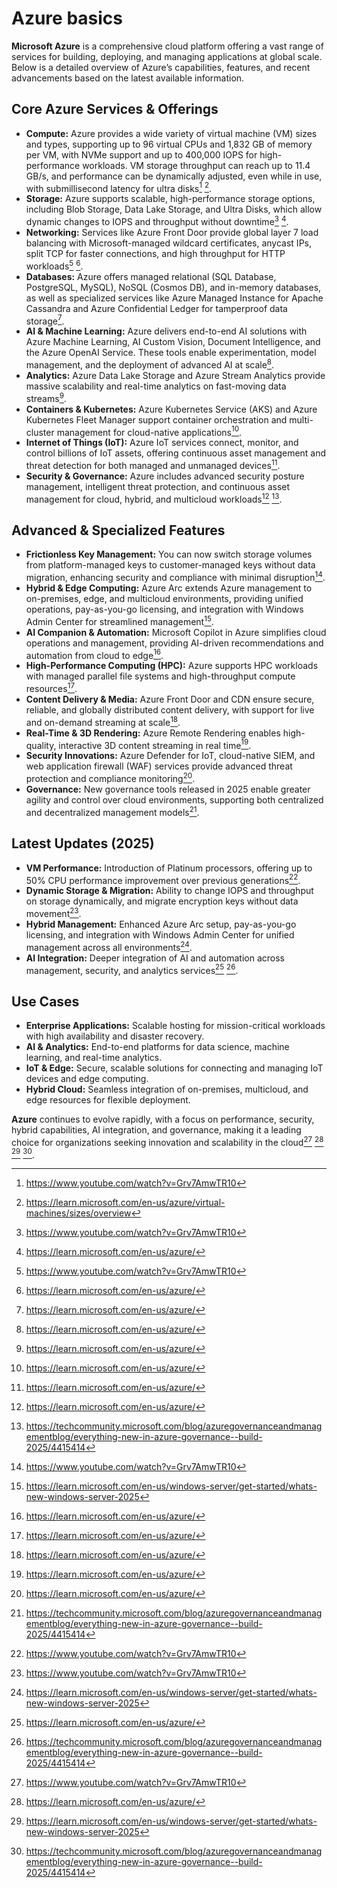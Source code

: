 # Azure basics

**Microsoft Azure** is a comprehensive cloud platform offering a vast range of services for building, deploying, and managing applications at global scale. Below is a detailed overview of Azure’s capabilities, features, and recent advancements based on the latest available information.

## Core Azure Services \& Offerings

- **Compute:** Azure provides a wide variety of virtual machine (VM) sizes and types, supporting up to 96 virtual CPUs and 1,832 GB of memory per VM, with NVMe support and up to 400,000 IOPS for high-performance workloads. VM storage throughput can reach up to 11.4 GB/s, and performance can be dynamically adjusted, even while in use, with submillisecond latency for ultra disks[^1] [^4].
- **Storage:** Azure supports scalable, high-performance storage options, including Blob Storage, Data Lake Storage, and Ultra Disks, which allow dynamic changes to IOPS and throughput without downtime[^1] [^2].
- **Networking:** Services like Azure Front Door provide global layer 7 load balancing with Microsoft-managed wildcard certificates, anycast IPs, split TCP for faster connections, and high throughput for HTTP workloads[^1] [^2].
- **Databases:** Azure offers managed relational (SQL Database, PostgreSQL, MySQL), NoSQL (Cosmos DB), and in-memory databases, as well as specialized services like Azure Managed Instance for Apache Cassandra and Azure Confidential Ledger for tamperproof data storage[^2].
- **AI \& Machine Learning:** Azure delivers end-to-end AI solutions with Azure Machine Learning, AI Custom Vision, Document Intelligence, and the Azure OpenAI Service. These tools enable experimentation, model management, and the deployment of advanced AI at scale[^2].
- **Analytics:** Azure Data Lake Storage and Azure Stream Analytics provide massive scalability and real-time analytics on fast-moving data streams[^2].
- **Containers \& Kubernetes:** Azure Kubernetes Service (AKS) and Azure Kubernetes Fleet Manager support container orchestration and multi-cluster management for cloud-native applications[^2].
- **Internet of Things (IoT):** Azure IoT services connect, monitor, and control billions of IoT assets, offering continuous asset management and threat detection for both managed and unmanaged devices[^2].
- **Security \& Governance:** Azure includes advanced security posture management, intelligent threat protection, and continuous asset management for cloud, hybrid, and multicloud workloads[^2] [^5].


## Advanced \& Specialized Features

- **Frictionless Key Management:** You can now switch storage volumes from platform-managed keys to customer-managed keys without data migration, enhancing security and compliance with minimal disruption[^1].
- **Hybrid \& Edge Computing:** Azure Arc extends Azure management to on-premises, edge, and multicloud environments, providing unified operations, pay-as-you-go licensing, and integration with Windows Admin Center for streamlined management[^3].
- **AI Companion \& Automation:** Microsoft Copilot in Azure simplifies cloud operations and management, providing AI-driven recommendations and automation from cloud to edge[^2].
- **High-Performance Computing (HPC):** Azure supports HPC workloads with managed parallel file systems and high-throughput compute resources[^2].
- **Content Delivery \& Media:** Azure Front Door and CDN ensure secure, reliable, and globally distributed content delivery, with support for live and on-demand streaming at scale[^2].
- **Real-Time \& 3D Rendering:** Azure Remote Rendering enables high-quality, interactive 3D content streaming in real time[^2].
- **Security Innovations:** Azure Defender for IoT, cloud-native SIEM, and web application firewall (WAF) services provide advanced threat protection and compliance monitoring[^2].
- **Governance:** New governance tools released in 2025 enable greater agility and control over cloud environments, supporting both centralized and decentralized management models[^5].


## Latest Updates (2025)

- **VM Performance:** Introduction of Platinum processors, offering up to 50% CPU performance improvement over previous generations[^1].
- **Dynamic Storage \& Migration:** Ability to change IOPS and throughput on storage dynamically, and migrate encryption keys without data movement[^1].
- **Hybrid Management:** Enhanced Azure Arc setup, pay-as-you-go licensing, and integration with Windows Admin Center for unified management across all environments[^3].
- **AI Integration:** Deeper integration of AI and automation across management, security, and analytics services[^2] [^5].


## Use Cases

- **Enterprise Applications:** Scalable hosting for mission-critical workloads with high availability and disaster recovery.
- **AI \& Analytics:** End-to-end platforms for data science, machine learning, and real-time analytics.
- **IoT \& Edge:** Secure, scalable solutions for connecting and managing IoT devices and edge computing.
- **Hybrid Cloud:** Seamless integration of on-premises, multicloud, and edge resources for flexible deployment.

**Azure** continues to evolve rapidly, with a focus on performance, security, hybrid capabilities, AI integration, and governance, making it a leading choice for organizations seeking innovation and scalability in the cloud[^1] [^2] [^3] [^5].

[^1]: https://www.youtube.com/watch?v=Grv7AmwTR10

[^2]: https://learn.microsoft.com/en-us/azure/

[^3]: https://learn.microsoft.com/en-us/windows-server/get-started/whats-new-windows-server-2025

[^4]: https://learn.microsoft.com/en-us/azure/virtual-machines/sizes/overview

[^5]: https://techcommunity.microsoft.com/blog/azuregovernanceandmanagementblog/everything-new-in-azure-governance--build-2025/4415414

[^6]: https://azure.microsoft.com/en-us/updates

[^7]: https://learn.microsoft.com/en-us/azure/architecture/

[^8]: https://learn.microsoft.com/en-us/azure/devops/release-notes/features-timeline

[^9]: https://www.youtube.com/watch?v=9BgHUJK7bqY

[^10]: https://www.microsoft.com/licensing/docs/documents/download/Licensing_guide_PLT_Windows_Server_2025.pdf

